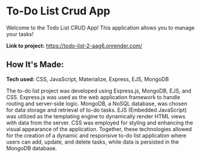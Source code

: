 # To-Do List Crud App
Welcome to the Todo List CRUD App! This application allows you to manage your tasks!

**Link to project:** https://todo-list-2-aag6.onrender.com/

## How It's Made:

**Tech used:** CSS, JavaScript, Materialize, Express, EJS, MongoDB

The to-do list project was developed using Express.js, MongoDB, EJS, and CSS. Express.js was used as the web application framework to handle routing and server-side logic. MongoDB, a NoSQL database, was chosen for data storage and retrieval of to-do tasks. EJS (Embedded JavaScript) was utilized as the templating engine to dynamically render HTML views with data from the server. CSS was employed for styling and enhancing the visual appearance of the application. Together, these technologies allowed for the creation of a dynamic and responsive to-do list application where users can add, update, and delete tasks, while data is persisted in the MongoDB database.


